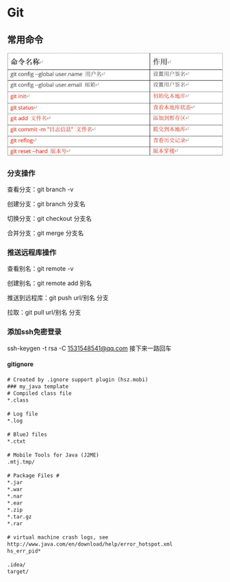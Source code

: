 # Git

## 常用命令

![image-20220219155839680](images/image-20220219155839680.png)

### 分支操作

查看分支：git branch -v

创建分支：git branch 分支名

切换分支：git checkout 分支名

合并分支：git merge 分支名

### 推送远程库操作

查看别名：git remote -v

创建别名：git remote add 别名

推送到远程库：git push url/别名 分支

拉取：git pull url/别名 分支

### 添加ssh免密登录

ssh-keygen -t rsa -C 1531548541@qq.com   接下来一路回车



#### gitignore

```
# Created by .ignore support plugin (hsz.mobi)
### my_java template
# Compiled class file
*.class

# Log file
*.log

# BlueJ files
*.ctxt

# Mobile Tools for Java (J2ME)
.mtj.tmp/

# Package Files #
*.jar
*.war
*.nar
*.ear
*.zip
*.tar.gz
*.rar

# virtual machine crash logs, see http://www.java.com/en/download/help/error_hotspot.xml
hs_err_pid*

.idea/
target/
```

